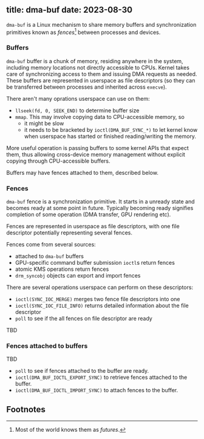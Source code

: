 title: dma-buf
date: 2023-08-30
----
`dma-buf` is a Linux mechanism to share memory buffers and synchronization primitives
known as _fences_[^future] between processes and devices.

### Buffers

`dma-buf` buffer is a chunk of memory, residing anywhere in the system, including memory
locations not directly accessible to CPUs. Kernel takes care of synchronizing access to them
and issuing DMA requests as needed. These buffers are represented in userspace as file
descriptors (so they can be transferred between processes and inherited across `execve`).

There aren't many oprations userspace can use on them:
- `llseek(fd, 0, SEEK_END)` to determine buffer size
- `mmap`. This may involve copying data to CPU-accessible memory, so
  - it might be slow
  - it needs to be bracketed by `ioctl(DMA_BUF_SYNC_*)` to let kernel know when
    userspace has started or finished reading/writing the memory.

More useful operation is passing buffers to some kernel APIs that expect them,
thus allowing cross-device memory management without explicit copying through
CPU-accessible buffers.

Buffers may have fences attached to them, described below.

### Fences

`dma-buf` fence is a synchronization primitive. It starts in a unready state and
becomes ready at some point in future. Typically becoming ready signifies completion
of some operation (DMA transfer, GPU rendering etc).

Fences are represented in userspace as file descriptors, with one file descriptor
potentially representing several fences.

Fences come from several sources:
- attached to `dma-buf` buffers
- GPU-specific command buffer submission `ioctl`s return fences
- atomic KMS operations return fences
- `drm_syncobj` objects can export and import fences

There are several operations userspace can perform on these descriptors:
- `ioctl(SYNC_IOC_MERGE)` merges two fence file descriptors into one
- `ioctl(SYNC_IOC_FILE_INFO)` returns detailed information about the file descriptor
- `poll` to see if the all fences on file descriptor are ready

TBD

### Fences attached to buffers

TBD

- `poll` to see if fences attached to the buffer are ready.
- `ioctl(DMA_BUF_IOCTL_EXPORT_SYNC)` to retrieve fences attached to the buffer.
- `ioctl(DMA_BUF_IOCTL_IMPORT_SYNC)` to attach fences to the buffer.

## Footnotes

[^future]:
	Most of the world knows them as _futures_.
